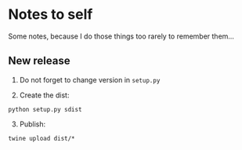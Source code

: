 # Notes to self

Some notes, because I do those things too rarely to remember them...

## New release

1. Do not forget to change version in `setup.py`

2. Create the dist:

```plain
python setup.py sdist
```

3. Publish:

```plain
twine upload dist/*
```
